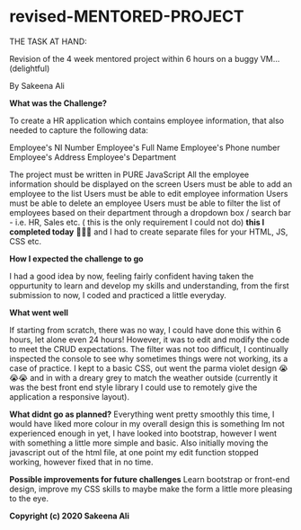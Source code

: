 # revised-MENTORED-PROJECT

THE TASK AT HAND:

Revision of the 4 week mentored project within 6 hours on a buggy VM... (delightful)

By Sakeena Ali

**What was the Challenge?**

To create a HR application which contains employee information, that also needed to capture the following data:

Employee's NI Number
Employee's Full Name
Employee's Phone number
Employee's Address
Employee's Department 

The project must be written in PURE JavaScript
All the employee information should be displayed on the screen
Users must be able to add an employee to the list
Users must be able to edit employee information
Users must be able to delete an employee
Users must be able to filter the list of employees based on their department through a dropdown box / search bar - i.e. HR, Sales etc. ( this is the only requirement I could not do) **this I completed today** 🎉🎊🎉 
and I had to  create separate files for your HTML, JS, CSS etc.

**How I expected the challenge to go**

I had a good idea by now, feeling fairly confident having taken the oppurtunity to learn and develop my skills and understanding, from the first submission to now, I coded and practiced a little everyday. 

**What went well**

If starting from scratch, there was no way, I could have done this within 6 hours, let alone even 24 hours! However, it was to edit and modify the code to meet the CRUD expectations. The filter was not too difficult, I continually inspected the console to see why sometimes things were not working, its a case of practice. I kept to a basic CSS, out went the parma violet design 😭😭😭 and in with a dreary grey to match the weather outside (currently it was the best front end style library I could use to remotely give the application a responsive layout).

**What didnt go as planned?**
Everything went pretty smoothly this time, I would have liked more colour in my overall design this is something Im not experienced enough in yet, I have looked into bootstrap, however I went with something a little more simple and basic. Also initially moving the javascript out of the html file, at one point my edit function stopped working, however fixed that in no time. 


**Possible improvements for future challenges**
Learn bootstrap or front-end design, improve my CSS skills to maybe make the form a little more pleasing to the eye. 

**Copyright (c) 2020 Sakeena Ali**

